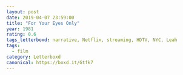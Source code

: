 ```yaml
---
layout: post 
date: 2019-04-07 23:59:00
title: "For Your Eyes Only"
year: 1981
rating: 0.6
tags_letterboxd: narrative, Netflix, streaming, HDTV, NYC, Leah
tags:
  - film
category: Letterboxd
canonical: https://boxd.it/Gtfk7
---
```

